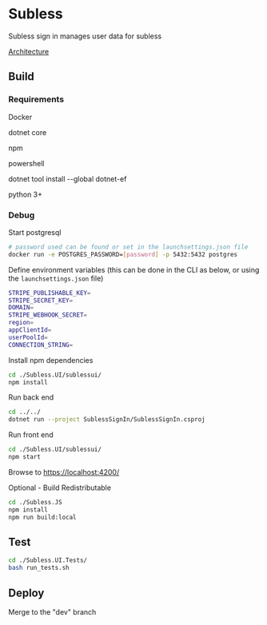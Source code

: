 # Subless

Subless sign in manages user data for subless

[Architecture](https://app.diagrams.net/#G1cJIMwMpMkj7GtDjS6SLBZVKdjGs1rUSZ)
## Build
### Requirements
Docker

dotnet core

npm

powershell

dotnet tool install --global dotnet-ef

python 3+

### Debug

Start postgresql
```bash
# password used can be found or set in the launchsettings.json file
docker run -e POSTGRES_PASSWORD=[password] -p 5432:5432 postgres
```
Define environment variables (this can be done in the CLI as below, or using the `launchsettings.json` file)
```bash
STRIPE_PUBLISHABLE_KEY=
STRIPE_SECRET_KEY=
DOMAIN=
STRIPE_WEBHOOK_SECRET=
region=
appClientId=
userPoolId=
CONNECTION_STRING=
```

Install npm dependencies

```bash
cd ./Subless.UI/sublessui/
npm install
```

Run back end

```bash
cd ../../
dotnet run --project SublessSignIn/SublessSignIn.csproj
```

Run front end
```bash
cd ./Subless.UI/sublessui/
npm start
```

Browse to [https://localhost:4200/](https://localhost:4200/)


Optional - Build Redistributable
```bash
cd ./Subless.JS
npm install
npm run build:local
```

## Test

```bash
cd ./Subless.UI.Tests/
bash run_tests.sh
```

## Deploy

Merge to the "dev" branch